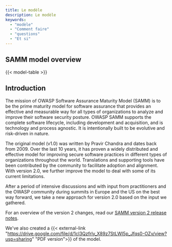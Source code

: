 ```yaml
---
title: Le modèle
description: Le modèle
keywords:
  - "modèle"
  - "Comment faire"
  - "questions"
  - "Et si"
---
```


## SAMM model overview

{{< model-table >}}

## Introduction

The mission of OWASP Software Assurance Maturity Model (SAMM) is to be the prime maturity model for software assurance that provides an effective and measurable way for all types of organizations to analyze and improve their software security posture. OWASP SAMM supports the complete software lifecycle, including development and acquisition, and is technology and process agnostic. It is intentionally built to be evolutive and risk-driven in nature.

The original model (v1.0) was written by Pravir Chandra and dates back from 2009. Over the last 10 years, it has proven a widely distributed and effective model for improving secure software practices in different types of organizations throughout the world. Translations and supporting tools have been contributed by the community to facilitate adoption and alignment. With version 2.0, we further improve the model to deal with some of its current limitations.

After a period of intensive discussions and with input from practitioners and the OWASP community during summits in Europe and the US on the best way forward, we take a new approach for version 2.0 based on the input we gathered.

For an overview of the version 2 changes, read our [SAMM version 2 release notes](/release-notes-v2).

We've also created a {{< external-link "https://drive.google.com/file/d/1cI3Qzfrly_X89z7StLWI5p_Jfqs0-OZv/view?usp=sharing" "PDF version">}} of the model.
